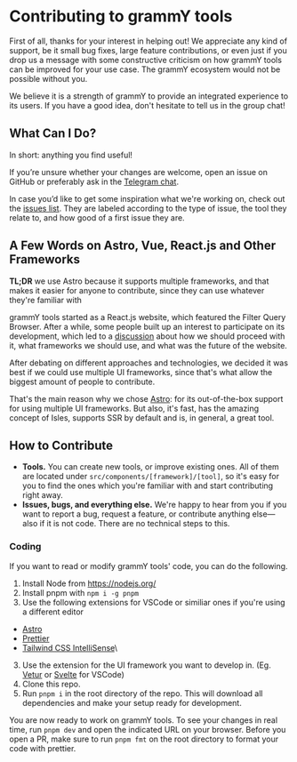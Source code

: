 # Contributing to grammY tools

First of all, thanks for your interest in helping out!
We appreciate any kind of support, be it small bug fixes, large feature contributions, or even just if you drop us a message with some constructive criticism on how grammY tools can be improved for your use case.
The grammY ecosystem would not be possible without you.

We believe it is a strength of grammY to provide an integrated experience to its users.
If you have a good idea, don't hesitate to tell us in the group chat!

## What Can I Do?

In short: anything you find useful!

If you’re unsure whether your changes are welcome, open an issue on GitHub or preferably ask in the [Telegram chat](https://t.me/grammyjs).

In case you’d like to get some inspiration what we're working on, check out the [issues list](https://github.com/grammyjs/tools/issues).
They are labeled according to the type of issue, the tool they relate to, and how good of a first issue they are.

## A Few Words on Astro, Vue, React.js and Other Frameworks

**TL;DR** we use Astro because it supports multiple frameworks, and that makes it easier for anyone to contribute, since they can use whatever they're familiar with

grammY tools started as a React.js website, which featured the Filter Query Browser.
After a while, some people built up an interest to participate on its development, which led to a [discussion](https://t.me/grammyjs/118131) about how we should proceed with it, what frameworks we should use, and what was the future of the website.

After debating on different approaches and technologies, we decided it was best if we could use multiple UI frameworks, since that's what allow the biggest amount of people to contribute.

That's the main reason why we chose [Astro](https://astro.build/): for its out-of-the-box support for using multiple UI frameworks.
But also, it's fast, has the amazing concept of Isles, supports SSR by default and is, in general, a great tool.

## How to Contribute

- **Tools.**
  You can create new tools, or improve existing ones.
  All of them are located under `src/components/[framework]/[tool]`, so it's easy for you to find the ones which you're familiar with and start contributing right away.
- **Issues, bugs, and everything else.**
  We're happy to hear from you if you want to report a bug, request a feature, or contribute anything else—also if it is not code.
  There are no technical steps to this.

### Coding

If you want to read or modify grammY tools' code, you can do the following.

1. Install Node from <https://nodejs.org/>
2. Install pnpm with `npm i -g pnpm`
2. Use the following extensions for VSCode or similiar ones if you're using a different editor
  - [Astro](https://marketplace.visualstudio.com/items?itemName=astro-build.astro-vscode)
  - [Prettier](https://marketplace.visualstudio.com/items?itemName=esbenp.prettier-vscode)
  - [Tailwind CSS IntelliSense](https://marketplace.visualstudio.com/items?itemName=bradlc.vscode-tailwindcss)\
3. Use the extension for the UI framework you want to develop in. (Eg. [Vetur](https://marketplace.visualstudio.com/items?itemName=octref.vetur) or [Svelte](https://marketplace.visualstudio.com/items?itemName=svelte.svelte-vscode) for VSCode)
4. Clone this repo.
5. Run `pnpm i` in the root directory of the repo.
   This will download all dependencies and make your setup ready for development.

You are now ready to work on grammY tools.
To see your changes in real time, run `pnpm dev` and open the indicated URL on your browser.
Before you open a PR, make sure to run `pnpm fmt` on the root directory to format your code with prettier.
